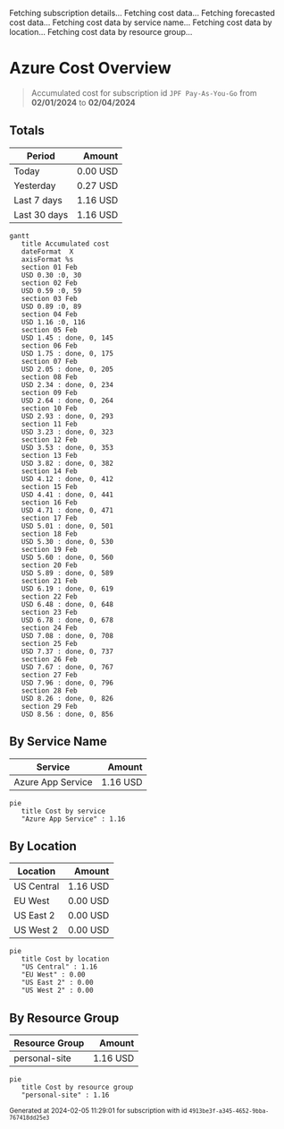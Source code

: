 Fetching subscription details...
Fetching cost data...
Fetching forecasted cost data...
Fetching cost data by service name...
Fetching cost data by location...
Fetching cost data by resource group...
# Azure Cost Overview

> Accumulated cost for subscription id `JPF Pay-As-You-Go` from **02/01/2024** to **02/04/2024**

## Totals

|Period|Amount|
|---|---:|
|Today|0.00 USD|
|Yesterday|0.27 USD|
|Last 7 days|1.16 USD|
|Last 30 days|1.16 USD|

```mermaid
gantt
   title Accumulated cost
   dateFormat  X
   axisFormat %s
   section 01 Feb
   USD 0.30 :0, 30
   section 02 Feb
   USD 0.59 :0, 59
   section 03 Feb
   USD 0.89 :0, 89
   section 04 Feb
   USD 1.16 :0, 116
   section 05 Feb
   USD 1.45 : done, 0, 145
   section 06 Feb
   USD 1.75 : done, 0, 175
   section 07 Feb
   USD 2.05 : done, 0, 205
   section 08 Feb
   USD 2.34 : done, 0, 234
   section 09 Feb
   USD 2.64 : done, 0, 264
   section 10 Feb
   USD 2.93 : done, 0, 293
   section 11 Feb
   USD 3.23 : done, 0, 323
   section 12 Feb
   USD 3.53 : done, 0, 353
   section 13 Feb
   USD 3.82 : done, 0, 382
   section 14 Feb
   USD 4.12 : done, 0, 412
   section 15 Feb
   USD 4.41 : done, 0, 441
   section 16 Feb
   USD 4.71 : done, 0, 471
   section 17 Feb
   USD 5.01 : done, 0, 501
   section 18 Feb
   USD 5.30 : done, 0, 530
   section 19 Feb
   USD 5.60 : done, 0, 560
   section 20 Feb
   USD 5.89 : done, 0, 589
   section 21 Feb
   USD 6.19 : done, 0, 619
   section 22 Feb
   USD 6.48 : done, 0, 648
   section 23 Feb
   USD 6.78 : done, 0, 678
   section 24 Feb
   USD 7.08 : done, 0, 708
   section 25 Feb
   USD 7.37 : done, 0, 737
   section 26 Feb
   USD 7.67 : done, 0, 767
   section 27 Feb
   USD 7.96 : done, 0, 796
   section 28 Feb
   USD 8.26 : done, 0, 826
   section 29 Feb
   USD 8.56 : done, 0, 856
```

## By Service Name

|Service|Amount|
|---|---:|
|Azure App Service|1.16 USD|

```mermaid
pie
   title Cost by service
   "Azure App Service" : 1.16
```

## By Location

|Location|Amount|
|---|---:|
|US Central|1.16 USD|
|EU West|0.00 USD|
|US East 2|0.00 USD|
|US West 2|0.00 USD|

```mermaid
pie
   title Cost by location
   "US Central" : 1.16
   "EU West" : 0.00
   "US East 2" : 0.00
   "US West 2" : 0.00
```

## By Resource Group

|Resource Group|Amount|
|---|---:|
|personal-site|1.16 USD|

```mermaid
pie
   title Cost by resource group
   "personal-site" : 1.16
```

<sup>Generated at 2024-02-05 11:29:01 for subscription with id `4913be3f-a345-4652-9bba-767418dd25e3`</sup>
